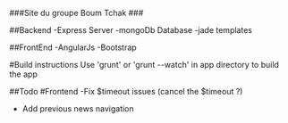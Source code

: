 ###Site du groupe Boum Tchak ###

##Backend
   -Express Server
   -mongoDb Database
   -jade templates

##FrontEnd
   -AngularJs 
   -Bootstrap
   

#Build instructions
Use 'grunt' or 'grunt --watch' in app directory to build the app



##Todo
  #Frontend
  -Fix $timeout issues   (cancel the $timeout ?)
  - Add previous news navigation
  